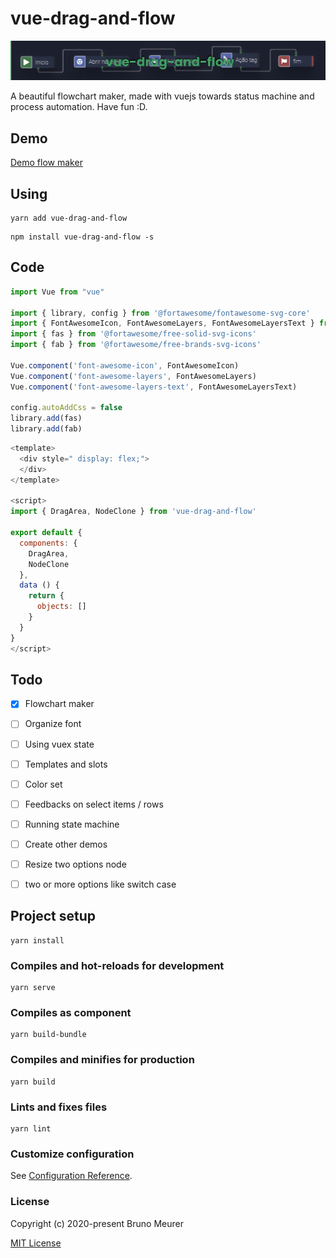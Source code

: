 # vue-drag-and-flow

![Image of Yaktocat](./public/banner.png)

A beautiful flowchart maker, made with vuejs towards status machine and process automation. Have fun :D.

## Demo
[Demo flow maker](https://brunofmeurer.github.io/vue-drag-and-flow/)

## Using
```
yarn add vue-drag-and-flow
```

```
npm install vue-drag-and-flow -s
```

## Code
```javascript
import Vue from "vue"

import { library, config } from '@fortawesome/fontawesome-svg-core'
import { FontAwesomeIcon, FontAwesomeLayers, FontAwesomeLayersText } from '@fortawesome/vue-fontawesome'
import { fas } from '@fortawesome/free-solid-svg-icons'
import { fab } from '@fortawesome/free-brands-svg-icons'

Vue.component('font-awesome-icon', FontAwesomeIcon)
Vue.component('font-awesome-layers', FontAwesomeLayers)
Vue.component('font-awesome-layers-text', FontAwesomeLayersText)

config.autoAddCss = false
library.add(fas)
library.add(fab)
```

```javascript
<template>
  <div style=" display: flex;">
  </div>
</template>

<script>
import { DragArea, NodeClone } from 'vue-drag-and-flow'

export default {
  components: {
    DragArea,
    NodeClone
  },
  data () {
    return {
      objects: []
    }
  }
}
</script>

```


## Todo
- [x] Flowchart maker
- [ ] Organize font
- [ ] Using vuex state
- [ ] Templates and slots
- [ ] Color set
- [ ] Feedbacks on select items / rows
- [ ] Running state machine
- [ ] Create other demos
- [ ] Resize two options node
- [ ] two or more options like switch case


## Project setup
```
yarn install
```

### Compiles and hot-reloads for development
```
yarn serve
```


### Compiles as component
```
yarn build-bundle
```

### Compiles and minifies for production
```
yarn build
```

### Lints and fixes files
```
yarn lint
```

### Customize configuration
See [Configuration Reference](https://cli.vuejs.org/config/).

### License
Copyright (c) 2020-present Bruno Meurer

[MIT License](./LICENSE)